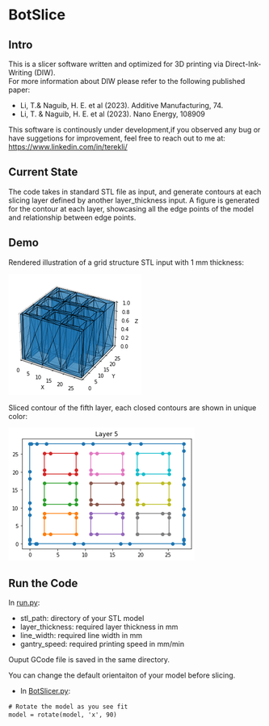 # BotSlice

## Intro
This is a slicer software written and optimized for 3D printing via Direct-Ink-Writing (DIW).  
For more information about DIW please refer to the following published paper:  
* Li, T.& Naguib, H. E. et al (2023). Additive Manufacturing, 74.  
* Li, T. & Naguib, H. E. et al (2023). Nano Energy, 108909  

This software is continously under development,if you observed any bug or have suggetions for improvement, feel free to reach out to me at: https://www.linkedin.com/in/terekli/

## Current State
The code takes in standard STL file as input, and generate contours at each slicing layer defined by another layer_thickness input.
A figure is generated for the contour at each layer, showcasing all the edge points of the model and relationship between edge points.

## Demo
Rendered illustration of a grid structure STL input with 1 mm thickness:

![Rendered illustration of a grid structure STL input with 1 mm thickness:](/stl_model.png)

Sliced contour of the fifth layer, each closed contours are shown in unique color:

![Slice layer showing individual contours:](/individual_contour.png)


## Run the Code
In [run.py](run.py):
* stl_path: directory of your STL model
* layer_thickness: required layer thickness in mm
* line_width: required line width in mm
* gantry_speed: required printing speed in mm/min

Ouput GCode file is saved in the same directory.

You can change the default orientaiton of your model before slicing.
* In [BotSlicer.py](BotSlicer.py):
```
# Rotate the model as you see fit
model = rotate(model, 'x', 90)
```



